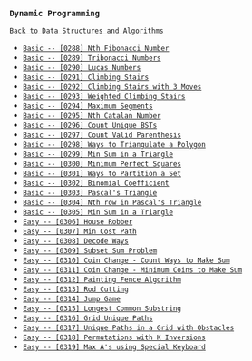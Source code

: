 ### `Dynamic Programming`

[`Back to Data Structures and Algorithms`](../readme.md)

* [`Basic -- [0288] Nth Fibonacci Number`]()
* [`Basic -- [0289] Tribonacci Numbers`]()
* [`Basic -- [0290] Lucas Numbers`]()
* [`Basic -- [0291] Climbing Stairs`]()
* [`Basic -- [0292] Climbing Stairs with 3 Moves`]()
* [`Basic -- [0293] Weighted Climbing Stairs`]()
* [`Basic -- [0294] Maximum Segments`]()
* [`Basic -- [0295] Nth Catalan Number`]()
* [`Basic -- [0296] Count Unique BSTs`]()
* [`Basic -- [0297] Count Valid Parenthesis`]()
* [`Basic -- [0298] Ways to Triangulate a Polygon`]()
* [`Basic -- [0299] Min Sum in a Triangle`]()
* [`Basic -- [0300] Minimum Perfect Squares`]()
* [`Basic -- [0301] Ways to Partition a Set`]()
* [`Basic -- [0302] Binomial Coefficient`]()
* [`Basic -- [0303] Pascal's Triangle`]()
* [`Basic -- [0304] Nth row in Pascal's Triangle`]()
* [`Basic -- [0305] Min Sum in a Triangle`]()
* [`Easy -- [0306] House Robber`]()
* [`Easy -- [0307] Min Cost Path`]()
* [`Easy -- [0308] Decode Ways`]()
* [`Easy -- [0309] Subset Sum Problem`]()
* [`Easy -- [0310] Coin Change - Count Ways to Make Sum`]()
* [`Easy -- [0311] Coin Change - Minimum Coins to Make Sum`]()
* [`Easy -- [0312] Painting Fence Algorithm`]()
* [`Easy -- [0313] Rod Cutting`]()
* [`Easy -- [0314] Jump Game`]()
* [`Easy -- [0315] Longest Common Substring`]()
* [`Easy -- [0316] Grid Unique Paths`]()
* [`Easy -- [0317] Unique Paths in a Grid with Obstacles`]()
* [`Easy -- [0318] Permutations with K Inversions`]()
* [`Easy -- [0319] Max A's using Special Keyboard`]()

